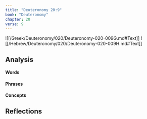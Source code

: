 ```yaml
---
title: "Deuteronomy 20:9"
book: "Deuteronomy"
chapter: 20
verse: 9
---
```

![[/Greek/Deuteronomy/020/Deuteronomy-020-009G.md#Text]]
![[/Hebrew/Deuteronomy/020/Deuteronomy-020-009H.md#Text]]

## Analysis

#### Words

#### Phrases

#### Concepts

## Reflections
